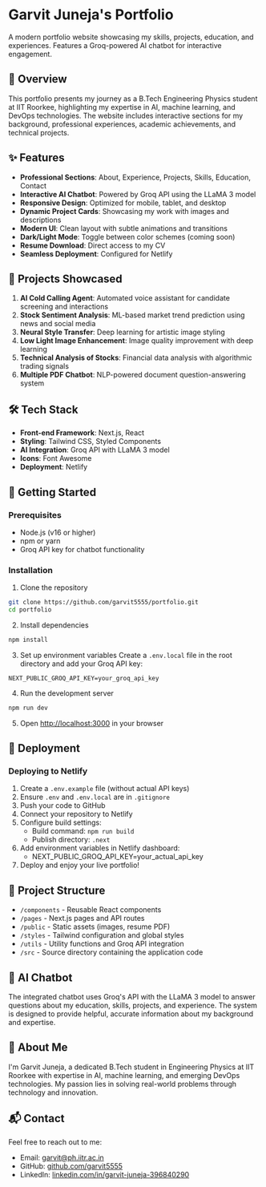# Garvit Juneja's Portfolio

A modern portfolio website showcasing my skills, projects, education, and experiences. Features a Groq-powered AI chatbot for interactive engagement.

## 🌟 Overview

This portfolio presents my journey as a B.Tech Engineering Physics student at IIT Roorkee, highlighting my expertise in AI, machine learning, and DevOps technologies. The website includes interactive sections for my background, professional experiences, academic achievements, and technical projects.

## ✨ Features

- **Professional Sections**: About, Experience, Projects, Skills, Education, Contact
- **Interactive AI Chatbot**: Powered by Groq API using the LLaMA 3 model
- **Responsive Design**: Optimized for mobile, tablet, and desktop
- **Dynamic Project Cards**: Showcasing my work with images and descriptions
- **Modern UI**: Clean layout with subtle animations and transitions
- **Dark/Light Mode**: Toggle between color schemes (coming soon)
- **Resume Download**: Direct access to my CV
- **Seamless Deployment**: Configured for Netlify

## 🚀 Projects Showcased

1. **AI Cold Calling Agent**: Automated voice assistant for candidate screening and interactions
2. **Stock Sentiment Analysis**: ML-based market trend prediction using news and social media
3. **Neural Style Transfer**: Deep learning for artistic image styling
4. **Low Light Image Enhancement**: Image quality improvement with deep learning
5. **Technical Analysis of Stocks**: Financial data analysis with algorithmic trading signals
6. **Multiple PDF Chatbot**: NLP-powered document question-answering system

## 🛠️ Tech Stack

- **Front-end Framework**: Next.js, React
- **Styling**: Tailwind CSS, Styled Components
- **AI Integration**: Groq API with LLaMA 3 model
- **Icons**: Font Awesome
- **Deployment**: Netlify

## 🧰 Getting Started

### Prerequisites

- Node.js (v16 or higher)
- npm or yarn
- Groq API key for chatbot functionality

### Installation

1. Clone the repository
```bash
git clone https://github.com/garvit5555/portfolio.git
cd portfolio
```

2. Install dependencies
```bash
npm install
```

3. Set up environment variables
Create a `.env.local` file in the root directory and add your Groq API key:
```
NEXT_PUBLIC_GROQ_API_KEY=your_groq_api_key
```

4. Run the development server
```bash
npm run dev
```

5. Open [http://localhost:3000](http://localhost:3000) in your browser

## 🚢 Deployment

### Deploying to Netlify

1. Create a `.env.example` file (without actual API keys)
2. Ensure `.env` and `.env.local` are in `.gitignore`
3. Push your code to GitHub
4. Connect your repository to Netlify
5. Configure build settings:
   - Build command: `npm run build`
   - Publish directory: `.next`
6. Add environment variables in Netlify dashboard:
   - NEXT_PUBLIC_GROQ_API_KEY=your_actual_api_key
7. Deploy and enjoy your live portfolio!

## 📁 Project Structure

- `/components` - Reusable React components
- `/pages` - Next.js pages and API routes
- `/public` - Static assets (images, resume PDF)
- `/styles` - Tailwind configuration and global styles
- `/utils` - Utility functions and Groq API integration
- `/src` - Source directory containing the application code

## 🤖 AI Chatbot

The integrated chatbot uses Groq's API with the LLaMA 3 model to answer questions about my education, skills, projects, and experience. The system is designed to provide helpful, accurate information about my background and expertise.

## 👤 About Me

I'm Garvit Juneja, a dedicated B.Tech student in Engineering Physics at IIT Roorkee with expertise in AI, machine learning, and emerging DevOps technologies. My passion lies in solving real-world problems through technology and innovation.

## 📬 Contact

Feel free to reach out to me:
- Email: garvit@ph.iitr.ac.in
- GitHub: [github.com/garvit5555](https://github.com/garvit5555)
- LinkedIn: [linkedin.com/in/garvit-juneja-396840290](https://linkedin.com/in/garvit-juneja-396840290) 